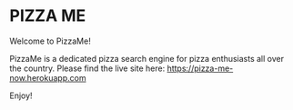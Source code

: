 # PIZZA ME

Welcome to PizzaMe!

PizzaMe is a dedicated pizza search engine for pizza enthusiasts all over the country. 
Please find the live site here: https://pizza-me-now.herokuapp.com

Enjoy! 